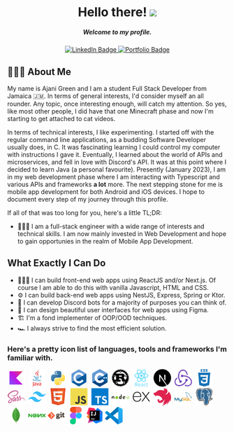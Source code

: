 <div align="center">
  <h1>
    Hello there!
    <img src="https://media.giphy.com/media/hvRJCLFzcasrR4ia7z/giphy.gif" width="30px"/>
  </h1>
  <h5>Welcome to my profile.</h5>
  <div id="badges">
    <a href="https://www.linkedin.com/in/ajani-green-83b469225/">
      <img src="https://img.shields.io/badge/LinkedIn-blue?style=for-the-badge&logo=linkedin&logoColor=white" alt="LinkedIn Badge"/>  
    </a>
    <a href="https://ajani.me/">
      <img src="https://img.shields.io/badge/portfolio-black?style=for-the-badge&logo=superuser&logoColor=white" alt="Portfolio Badge"/>  
    </a>
  </div>
</div>

## 👨🏾‍🦱 About Me
My name is Ajani Green and I am a student Full Stack Developer from Jamaica 🇯🇲.
In terms of general interests, I'd consider myself an all rounder. Any topic, once interesting enough, will catch my attention.
So yes, like most other people, I did have that one Minecraft phase and now I'm starting to get attached to cat videos.

In terms of technical interests, I like experimenting. I started off with the regular command line applications, as a budding Software Developer usually does, in C. It was fascinating learning I could control my computer with instructions I gave it. Eventually, I learned about the world of APIs and microservices, and fell in love with Discord's API. It was at this point where I decided to learn Java (a personal favourite). Presently (January 2023), I am in my web development phase where I am interacting with Typescript and various APIs and frameworks <b>a lot</b> more. The next stepping stone for me is mobile app development for both Android and iOS devices. I hope to document every step of my journey through this profile.

If all of that was too long for you, here's a little TL;DR:
- 👨🏾‍💻 I am a full-stack engineer with a wide range of interests and technical skills. I am now mainly invested in Web Development and hope to gain opportunies in the realm of Mobile App Development.

## What Exactly I Can Do
- 👷🏾‍♂️ I can build front-end web apps using ReactJS and/or Next.js. Of course I am able to do this with vanilla Javascript, HTML and CSS.
- ⚙️ I can build back-end web apps using NestJS, Express, Spring or Ktor.
- 🤖 I can develop Discord bots for a majority of purposes you can think of.
- 🎨 I can design beautiful user interfaces for web apps using Figma.
- 🏗️ I'm a fond implementer of OOP/OOD techniques.
- 🏎️ I always strive to find the most efficient solution.

### Here's a pretty icon list of languages, tools and frameworks I'm familiar with.
<div>
  <img src="https://github.com/devicons/devicon/blob/master/icons/kotlin/kotlin-original.svg" title="Kotlin" alt="Kotlin" width="40" height="40"/>&nbsp;
  <img src="https://github.com/devicons/devicon/blob/master/icons/java/java-original-wordmark.svg" title="Java" alt="Java" width="40" height="40"/>&nbsp;
  <img src="https://github.com/devicons/devicon/blob/master/icons/python/python-original.svg" title="Python" alt="Python" width="40" height="40"/>&nbsp;
  <img src="https://github.com/devicons/devicon/blob/master/icons/c/c-original.svg" title="C" alt="C" width="40" height="40"/>&nbsp;
  <img src="https://github.com/devicons/devicon/blob/master/icons/cplusplus/cplusplus-original.svg" title="C++" alt="C++" width="40" height="40"/>&nbsp;
  <img src="https://github.com/devicons/devicon/blob/master/icons/rust/rust-plain.svg" title="Rust" alt="Rust" width="40" height="40"/>&nbsp;
  <img src="https://github.com/devicons/devicon/blob/master/icons/react/react-original-wordmark.svg" title="React" alt="React" width="40" height="40"/>&nbsp;
  <img src="https://github.com/devicons/devicon/blob/master/icons/nextjs/nextjs-original.svg" title="Next.js" alt="Next.js" width="40" height="40"/>&nbsp;
  <img src="https://github.com/devicons/devicon/blob/master/icons/redux/redux-original.svg" title="Redux" alt="Redux " width="40" height="40"/>&nbsp;
  <img src="https://github.com/devicons/devicon/blob/master/icons/css3/css3-plain-wordmark.svg"  title="CSS3" alt="CSS" width="40" height="40"/>&nbsp;
  <img src="https://github.com/devicons/devicon/blob/master/icons/sass/sass-original.svg"  title="Sass" alt="Sass" width="40" height="40"/>&nbsp;
  <img src="https://github.com/devicons/devicon/blob/master/icons/tailwindcss/tailwindcss-plain.svg" title="TailwindCSS" alt="TailwindCSS" width="40" height="40"/>&nbsp;
  <img src="https://github.com/devicons/devicon/blob/master/icons/html5/html5-original.svg" title="HTML5" alt="HTML" width="40" height="40"/>&nbsp;
  <img src="https://github.com/devicons/devicon/blob/master/icons/javascript/javascript-original.svg" title="JavaScript" alt="JavaScript" width="40" height="40"/>&nbsp;
  <img src="https://github.com/devicons/devicon/blob/master/icons/typescript/typescript-original.svg" title="TypeScript" alt="TypeScript" width="40" height="40"/>&nbsp;
  <img src="https://github.com/devicons/devicon/blob/master/icons/nodejs/nodejs-original-wordmark.svg" title="NodeJS" alt="NodeJS" width="40" height="40"/>&nbsp;
  <img src="https://github.com/devicons/devicon/blob/master/icons/express/express-original.svg" title="Express" alt="Express" width="40" height="40"/>&nbsp;
  <img src="https://github.com/devicons/devicon/blob/master/icons/nestjs/nestjs-plain.svg" title="NestJS" alt="NestJS" width="40" height="40"/>&nbsp;
  <img src="https://github.com/devicons/devicon/blob/master/icons/mysql/mysql-original-wordmark.svg" title="MySQL"  alt="MySQL" width="40" height="40"/>&nbsp;
  <img src="https://github.com/devicons/devicon/blob/master/icons/postgresql/postgresql-original.svg" title="PostgreSQ"  alt="PostgreSQL" width="40" height="40"/>&nbsp;
  <img src="https://github.com/devicons/devicon/blob/master/icons/mongodb/mongodb-original.svg" title="MongoDB"  alt="MongoDB" width="40" height="40"/>&nbsp;
  <img src="https://github.com/devicons/devicon/blob/master/icons/nginx/nginx-original.svg" title="Nginx" alt="Nginx" width="40" height="40"/>
  <img src="https://github.com/devicons/devicon/blob/master/icons/git/git-original-wordmark.svg" title="Git" alt="Git" width="40" height="40"/>
  <img src="https://github.com/devicons/devicon/blob/master/icons/figma/figma-original.svg" title="Figma" alt="Figma" width="40" height="40"/>
  <img src="https://github.com/devicons/devicon/blob/master/icons/intellij/intellij-original.svg" title="IntelliJ IDEA" **alt="IntelliJ IDEA" width="40" height="40"/>
  <img src="https://github.com/devicons/devicon/blob/master/icons/vscode/vscode-original.svg" title="VSCode" **alt="VSCode" width="40" height="40"/>
</div>

